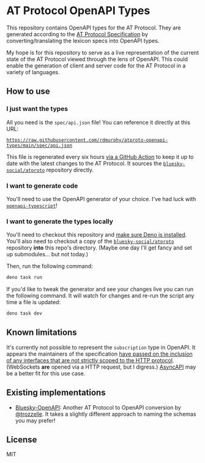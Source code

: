 # AT Protocol OpenAPI Types

This repository contains OpenAPI types for the AT Protocol. They are generated
according to the [AT Protocol Specification](https://atproto.com/specs/lexicon)
by converting/translating the lexicon specs into OpenAPI types.

My hope is for this repository to serve as a live representation of the current
state of the AT Protocol viewed through the lens of OpenAPI. This could enable
the generation of client and server code for the AT Protocol in a variety of
languages.

## How to use

### I just want the types

All you need is the `spec/api.json` file! You can reference it directly at this
URL:

[`https://raw.githubusercontent.com/rdmurphy/atproto-openapi-types/main/spec/api.json`](https://raw.githubusercontent.com/rdmurphy/atproto-openapi-types/main/spec/api.json)

This file is regenerated every six hours
[via a GitHub Action](.github/workflows/convert.yaml) to keep it up to date with
the latest changes to the AT Protocol. It sources the
[`bluesky-social/atproto`](https://github.com/bluesky-social/atproto) repository
directly.

### I want to generate code

You'll need to use the OpenAPI generator of your choice. I've had luck with
[`openapi-typescript`](https://github.com/drwpow/openapi-typescript/tree/main/packages/openapi-typescript)!

### I want to generate the types locally

You'll need to checkout this repository and
[make sure Deno is installed](https://deno.com/manual@v1.34.0/getting_started/installation).
You'll also need to checkout a copy of the
[`bluesky-social/atproto`](https://github.com/bluesky-social/atproto) repository
**into** this repo's directory. (Maybe one day I'll get fancy and set up
submodules... but not today.)

Then, run the following command:

```sh
deno task run
```

If you'd like to tweak the generator and see your changes live you can run the
following command. It will watch for changes and re-run the script any time a
file is updated:

```sh
deno task dev
```

## Known limitations

It's currently not possible to represent the `subscription` type in OpenAPI. It
appears the maintainers of the specification
[have passed on the inclusion of any interfaces that are not strictly scoped to the HTTP protocol](https://github.com/OAI/OpenAPI-Specification/issues/55#issuecomment-1050102436).
(WebSockets **are** opened via a HTTP request, but I digress.)
[AsyncAPI](https://www.asyncapi.com/) may be a better fit for this use case.

## Existing implementations

- [Bluesky-OpenAPI](https://github.com/trozzelle/Bluesky-OpenAPI): Another AT
  Protocol to OpenAPI conversion by [@trozzelle](https://github.com/trozzelle).
  It takes a slightly different approach to naming the schemas you may prefer!

## License

MIT
